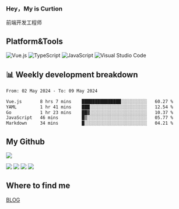 ### Hey，My is Curtion
前端开发工程师
## Platform&Tools

![Vue.js](https://img.shields.io/badge/-Vue.js-4FC08D?style=flat-square&logo=Vue.js&logoColor=white)
![TypeScript](https://img.shields.io/badge/-TypeScript-007ACC?style=flat-square&logo=typescript&logoColor=white)
![JavaScript](https://img.shields.io/badge/-JavaScript-F7DF1E?style=flat-square&logo=javascript&logoColor=black)
![Visual Studio Code](https://img.shields.io/badge/-VSCode-007ACC?style=flat-square&logo=Visual-Studio-Code&logoColor=white)

## 📊 Weekly development breakdown

<!--START_SECTION:waka-->

```txt
From: 02 May 2024 - To: 09 May 2024

Vue.js       8 hrs 7 mins    ███████████████░░░░░░░░░░   60.27 %
YAML         1 hr 41 mins    ███░░░░░░░░░░░░░░░░░░░░░░   12.54 %
Go           1 hr 23 mins    ██▓░░░░░░░░░░░░░░░░░░░░░░   10.37 %
JavaScript   46 mins         █▒░░░░░░░░░░░░░░░░░░░░░░░   05.77 %
Markdown     34 mins         █░░░░░░░░░░░░░░░░░░░░░░░░   04.21 %
```

<!--END_SECTION:waka-->

## My Github

![](http://github-profile-summary-cards.vercel.app/api/cards/profile-details?username=curtion&theme=nord_bright)

![](http://github-profile-summary-cards.vercel.app/api/cards/stats?username=curtion&theme=nord_bright)
![](http://github-profile-summary-cards.vercel.app/api/cards/productive-time?username=curtion&theme=nord_bright&utcOffset=8)
![](http://github-profile-summary-cards.vercel.app/api/cards/repos-per-language?username=curtion&theme=nord_bright)
![](http://github-profile-summary-cards.vercel.app/api/cards/most-commit-language?username=curtion&theme=nord_bright)

## Where to find me

[BLOG](https://blog.3gxk.net)
